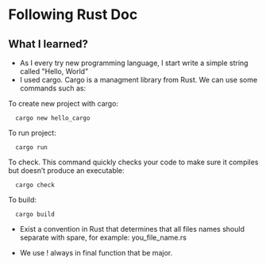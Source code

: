 # Following Rust Doc

## What I learned?
- As I every try new programming language, I start write a simple string called "Hello, World"
- I used cargo. Cargo is a managment library from Rust. We can use some commands such as:

To create new project with cargo:

```
  cargo new hello_cargo 
```

To run project:

```
  cargo run
```

To check. This command quickly checks your code to make sure it compiles but doesn’t produce an executable:

```
  cargo check
```

To build:

```
  cargo build
```

- Exist a convention in Rust that determines that all files names should separate with spare, for example: you_file_name.rs

- We use ! always in final function that be major.